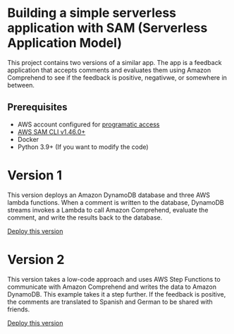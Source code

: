 <!-- 
Copyright Amazon.com, Inc. or its affiliates. All Rights Reserved.
SPDX-License-Identifier: MIT-0
-->

# Building a simple serverless application with SAM (Serverless Application Model)

This project contains two versions of a similar app. The app is a feedback application that accepts comments and evaluates them using Amazon Comprehend to see if the feedback is positive, negativwe, or somewhere in between.

## Prerequisites
* AWS account configured for [programatic access](https://docs.aws.amazon.com/general/latest/gr/aws-sec-cred-types.html)
* [AWS SAM CLI v1.46.0+](https://aws.amazon.com/serverless/sam/)
* Docker
* Python 3.9+ (If you want to modify the code)

# Version 1
This version deploys an Amazon DynamoDB database and three AWS lambda functions. When a comment is written to the database, DynamoDB streams invokes a Lambda to call Amazon Comprehend, evaluate the comment, and write the results back to the database.

[Deploy this version](./code/README.md)

# Version 2
This version takes a low-code approach and uses AWS Step Functions to communicate with Amazon Comprehend and writes the data to Amazon DynamoDB. This example takes it a step further. If the feedback is positive, the comments are translated to Spanish and German to be shared with friends.

[Deploy this version](./low-code/README.md)